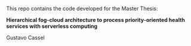 This repo contains the code developed for the Master Thesis:

**Hierarchical fog-cloud architecture to process priority-oriented health services with serverless computing**

Gustavo Cassel